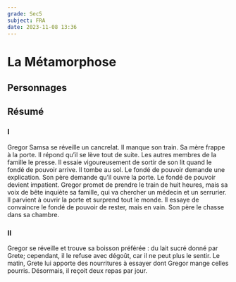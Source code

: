 ```yaml
---
grade: Sec5
subject: FRA
date: 2023-11-08 13:36
---
```


# La Métamorphose

## Personnages

## Résumé

### I

Gregor Samsa se réveille un cancrelat. Il manque son train. Sa mère frappe à la porte. Il répond qu’il se lève tout de suite. Les autres membres de la famille le presse. Il essaie vigoureusement de sortir de son lit quand le fondé de pouvoir arrive. Il tombe au sol. Le fondé de pouvoir demande une explication. Son père demande qu’il ouvre la porte. Le fondé de pouvoir devient impatient. Gregor promet de prendre le train de huit heures, mais sa voix de bête inquiète sa famille, qui va chercher un médecin et un serrurier. Il parvient à ouvrir la porte et surprend tout le monde. Il essaye de convaincre le fondé de pouvoir de rester, mais en vain. Son père le chasse dans sa chambre.

### II

Gregor se réveille et trouve sa boisson préférée : du lait sucré donné par Grete; cependant, il le refuse avec dégoût, car il ne peut plus le sentir. Le matin, Grete lui apporte des nourritures à essayer dont Gregor mange celles pourris. Désormais, il reçoit deux repas par jour.